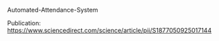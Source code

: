 Automated-Attendance-System

Publication: https://www.sciencedirect.com/science/article/pii/S1877050925017144
